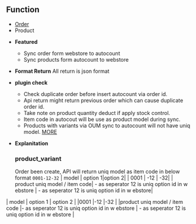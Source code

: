 **Function**
----
- [Order](/order/sync_order.md)
- Product

* **Featured**

  * Sync order form webstore to autocount
  * Sync products form autocount to webstore

* **Format Return**
All return is json format

* **plugin check**
  - Check duplicate order before insert autocount via order id.
  - Api return might return previous order which can cause duplicate order id.
  - Take note on product quantity deduct if apply stock control.
  - Item code in autocout will be use as product model during sync.
  - Products with variants via OUM sync to autocount will not have uniq model. [MORE](#product_variant)


* **Explanitation**
  ### product_variant

  Order been create, API will return uniq model as item code in below format `0001-12-32` 
  | model | option 1|option 2|
  | 0001  | -12 | -32|
  | product uniq model / item code| - as seperator 12 is uniq option id in w ebstore | - as seperator 12 is uniq option id in w ebstore|

|  model   |  option 1   |  option 2   |
|0001  |-12  |-32  |
|product uniq model / item code     |- as seperator 12 is uniq option id in w ebstore     | - as seperator 12 is uniq option id in w ebstore    |
